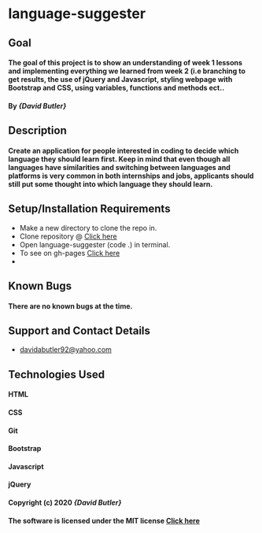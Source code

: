 # language-suggester

## Goal

#### The goal of this project is to show an understanding of week 1 lessons and implementing everything we learned from week 2 (i.e branching to get results, the use of jQuery and Javascript, styling webpage with Bootstrap and CSS, using variables, functions and methods ect..
#### By _**{David Butler}**_

## Description
#### Create an application for people interested in coding to decide which language they should learn first. Keep in mind that even though all languages have similarities and switching between languages and platforms is very common in both internships and jobs, applicants should still put some thought into which language they should learn.

## Setup/Installation Requirements
* Make a new directory to clone the repo in.
* Clone repository @ [Click here](https://github.com/davidabutler92/language-suggester.git)
* Open language-suggester (code .) in terminal.
* To see on gh-pages [Click here](https://davidabutler92.github.io/language-suggester/)  
* 

## Known Bugs 
#### There are no known bugs at the time.

## Support and Contact Details
* davidabutler92@yahoo.com

## Technologies Used 
#### HTML
#### CSS
#### Git 
#### Bootstrap
#### Javascript
#### jQuery 

#### Copyright (c) 2020 **_{David Butler}_**
#### The software is licensed under the MIT license [Click here](LICENSE.md)
